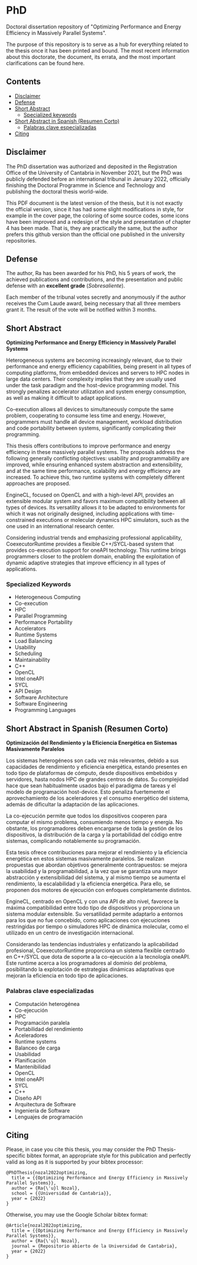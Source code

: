 # PhD

Doctoral dissertation repository of "Optimizing Performance and Energy Efficiency in Massively Parallel Systems".

The purpose of this repository is to serve as a hub for everything related to the thesis once it has been printed and bound.
The most recent information about this doctorate, the document, its errata, and the most important clarifications can be found here.

## Contents

- [Disclaimer](#disclaimer)
- [Defense](#defense)
- [Short Abstract](#short-abstract)
  - [Specialized keywords](#specialized-keywords)
- [Short Abstract in Spanish (Resumen Corto)](#short-abstract-in-spanish-resumen-corto)
  - [Palabras clave especializadas](#palabras-clave-especializadas)
- [Citing](#citing)

## Disclaimer

The PhD dissertation was authorized and deposited in the Registration Office of the University of Cantabria in November 2021, but the PhD was publicly defended before an international tribunal in January 2022, officially finishing the Doctoral Programme in Science and Technology and publishing the doctoral thesis world-wide.

This PDF document is the latest version of the thesis, but it is not exactly the official version, since it has had some slight modifications in style, for example in the cover page, the coloring of some source codes, some icons have been improved and a redesign of the style and presentation of chapter 4 has been made. That is, they are practically the same, but the author prefers this github version than the official one published in the university repositories.

<!-- The official publication is located in the University Repository (UCREA) at: https://repositorio.unican.es/xmlui/ -->

## Defense

The author, Ra has been awarded for his PhD, his 5 years of work, the achieved publications and contributions, and the presentation and public defense with an **excellent grade** (*Sobresaliente*).

Each member of the tribunal votes secretly and anonymously if the author receives the Cum Laude award, being necessary that all three members grant it. The result of the vote will be notified within 3 months.

## Short Abstract

**Optimizing Performance and Energy Efficiency in Massively Parallel Systems**

Heterogeneous systems are becoming increasingly relevant, due to their performance and energy efficiency capabilities, being present in all types of computing platforms, from embedded devices and servers to HPC nodes in large data centers. Their complexity implies that they are usually used under the task paradigm and the host-device programming model. This strongly penalizes accelerator utilization and system energy consumption, as well as making it difficult to adapt applications. 

Co-execution allows all devices to simultaneously compute the same problem, cooperating to consume less time and energy. However, programmers must handle all device management, workload distribution and code portability between systems, significantly complicating their programming. 

This thesis offers contributions to improve performance and energy efficiency in these massively parallel systems. The proposals address the following generally conflicting objectives: usability and programmability are improved, while ensuring enhanced system abstraction and extensibility, and at the same time performance, scalability and energy efficiency are increased. To achieve this, two runtime systems with completely different approaches are proposed. 

EngineCL, focused on OpenCL and with a high-level API, provides an extensible modular system and favors maximum compatibility between all types of devices. Its versatility allows it to be adapted to environments for which it was not originally designed, including applications with time-constrained executions or molecular dynamics HPC simulators, such as the one used in an international research center.

Considering industrial trends and emphasizing professional applicability, CoexecutorRuntime provides a flexible C++/SYCL-based system that provides co-execution support for oneAPI technology. This runtime brings programmers closer to the problem domain, enabling the exploitation of dynamic adaptive strategies that improve efficiency in all types of applications.

### Specialized Keywords

- Heterogeneous Computing
- Co-execution
- HPC
- Parallel Programming
- Performance Portability
- Accelerators
- Runtime Systems
- Load Balancing
- Usability
- Scheduling
- Maintainability
- C++
- OpenCL
- Intel oneAPI
- SYCL
- API Design
- Software Architecture
- Software Engineering
- Programming Languages

## Short Abstract in Spanish (Resumen Corto)

**Optimización del Rendimiento y la Eficiencia Energética en Sistemas Masivamente Paralelos**

Los sistemas heterogéneos son cada vez más relevantes, debido a sus capacidades de rendimiento y eficiencia energética, estando presentes en todo tipo de plataformas de cómputo, desde dispositivos embebidos y servidores, hasta nodos HPC de grandes centros de datos. Su complejidad hace que sean habitualmente usados bajo el paradigma de tareas y el modelo de programación host-device. Esto penaliza fuertemente el aprovechamiento de los aceleradores y el consumo energético del sistema, además de dificultar la adaptación de las aplicaciones. 

La co-ejecución permite que todos los dispositivos cooperen para computar el mismo problema, consumiendo menos tiempo y energía. No obstante, los programadores deben encargarse de toda la gestión de los dispositivos, la distribución de la carga y la portabilidad del código entre sistemas, complicando notablemente su programación. 

Esta tesis ofrece contribuciones para mejorar el rendimiento y la eficiencia energética en estos sistemas masivamente paralelos. Se realizan propuestas que abordan objetivos generalmente contrapuestos: se mejora la usabilidad y la programabilidad, a la vez que se garantiza una mayor abstracción y extensibilidad del sistema, y al mismo tiempo se aumenta el rendimiento, la escalabilidad y la eficiencia energética. Para ello, se proponen dos motores de ejecución con enfoques completamente distintos. 

EngineCL, centrado en OpenCL y con una API de alto nivel, favorece la máxima compatibilidad entre todo tipo de dispositivos y proporciona un sistema modular extensible. Su versatilidad permite adaptarlo a entornos para los que no fue concebido, como aplicaciones con ejecuciones restringidas por tiempo o simuladores HPC de dinámica molecular, como el utilizado en un centro de investigación internacional. 

Considerando las tendencias industriales y enfatizando la aplicabilidad profesional, CoexecutorRuntime proporciona un sistema flexible centrado en C++/SYCL que dota de soporte a la co-ejecución a la tecnología oneAPI. Este runtime acerca a los programadores al dominio del problema, posibilitando la explotación de estrategias dinámicas adaptativas que mejoran la eficiencia en todo tipo de aplicaciones.

### Palabras clave especializadas

- Computación heterogénea
- Co-ejecución
- HPC
- Programación paralela
- Portabilidad del rendimiento
- Aceleradores
- Runtime systems
- Balanceo de carga
- Usabilidad
- Planificación
- Mantenibilidad
- OpenCL
- Intel oneAPI
- SYCL
- C++
- Diseño API
- Arquitectura de Software
- Ingeniería de Software
- Lenguajes de programación

## Citing

Please, in case you cite this thesis, you may consider the PhD Thesis-specific bibtex format, an appropriate style for this publication and perfectly valid as long as it is supported by your bibtex processor:

```
@PhDThesis{nozal2022optimizing,
  title = {{Optimizing Performance and Energy Efficiency in Massively Parallel Systems}},
  author = {Ra{\'u}l Nozal},
  school = {{Universidad de Cantabria}},
  year = {2022}
}
```

Otherwise, you may use the Google Scholar bibtex format:

```
@Article{nozal2022optimizing,
  title = {{Optimizing Performance and Energy Efficiency in Massively Parallel Systems}},
  author = {Ra{\'u}l Nozal},
  journal = {Repositorio abierto de la Universidad de Cantabria},
  year = {2022}
}
```
